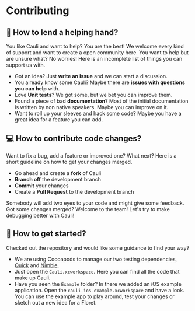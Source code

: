 # Contributing

## 👋 How to lend a helping hand?

You like Cauli and want to help? You are the best! We welcome every kind of support and want to create a open community here.
You want to help but are unsure what? No worries! Here is an incomplete list of things you can support us with.

* Got an idea? Just **write an issue** and we can start a discussion.
* You already know some Cauli? Maybe there are **issues with questions you can help** with.
* Love **Unit tests**? We got some, but we bet you can improve them.
* Found a piece of bad **documentation**? Most of the initial documentation is written by non native speakers. Maybe you can improve on it.
* Want to roll up your sleeves and hack some code? Maybe you have a great idea for a feature you can add.


## 💻 How to contribute code changes?

Want to fix a bug, add a feature or improved one? What next? Here is a short guideline on how to get your changes merged.

* Go ahead and create a **fork** of Cauli
* **Branch off** the development branch
* **Commit** your changes
* Create a **Pull Request** to the development branch

Somebody will add two eyes to your code and might give some feedback. Got some changes merged? Welcome to the team! Let's try to make debugging better with Cauli!


## 🤔 How to get started?

Checked out the repository and would like some guidance to find your way?

* We are using Cocoapods to manage our two testing dependencies, [Quick](https://github.com/Quick/Quick) and [Nimble](https://github.com/Quick/Nimble).
* Just open the `Cauli.xcworkspace`. Here you can find all the code that make up Cauli.
* Have you seen the `Example` folder? In there we added an iOS example application. Open the `cauli-ios-example.xcworkspace` and have a look. You can use the example app to play around, test your changes or sketch out a new idea for a Floret.
